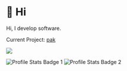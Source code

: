 # 👋 Hi
Hi, I develop software.

Current Project: [pak](https://github.com/Interfiber/pak.git)

![](https://github-profile-trophy.vercel.app/?username=Interfiber)

![Profile Stats Badge 1](https://github-readme-stats.vercel.app/api/top-langs/?username=Interfiber&hide=javascript,html)
![Profile Stats Badge 2](https://github-readme-stats.vercel.app/api?username=Interfiber)
